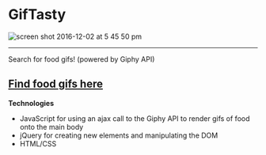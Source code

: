 # GifTasty

![screen shot 2016-12-02 at 5 45 50 pm](https://cloud.githubusercontent.com/assets/19538076/20861080/f83e6c20-b93b-11e6-9248-9298e3d94063.PNG)


----------
Search for food gifs! (powered by Giphy API)

[Find food gifs here](https://giftasty-mhmm.herokuapp.com/)
----------

**Technologies**

 - JavaScript for using an ajax call to the Giphy API to render gifs of food onto the main body
 - jQuery for creating new elements and manipulating the DOM
 - HTML/CSS


